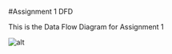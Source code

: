 #Assignment 1 DFD 

This is the Data Flow Diagram for Assignment 1  

![alt](https://cloud.githubusercontent.com/assets/21317448/19060287/6b08f848-89ac-11e6-95fa-efc7681e5f4f.png)

